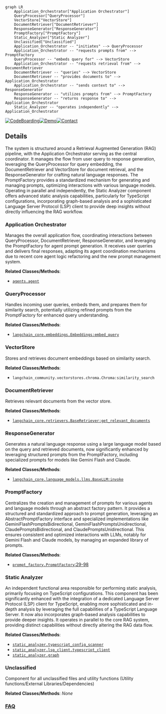 ```mermaid
graph LR
    Application_Orchestrator["Application Orchestrator"]
    QueryProcessor["QueryProcessor"]
    VectorStore["VectorStore"]
    DocumentRetriever["DocumentRetriever"]
    ResponseGenerator["ResponseGenerator"]
    PromptFactory["PromptFactory"]
    Static_Analyzer["Static Analyzer"]
    Unclassified["Unclassified"]
    Application_Orchestrator -- "initiates" --> QueryProcessor
    Application_Orchestrator -- "requests prompts from" --> PromptFactory
    QueryProcessor -- "embeds query for" --> VectorStore
    Application_Orchestrator -- "requests retrieval from" --> DocumentRetriever
    DocumentRetriever -- "queries" --> VectorStore
    DocumentRetriever -- "provides documents to" --> Application_Orchestrator
    Application_Orchestrator -- "sends context to" --> ResponseGenerator
    ResponseGenerator -- "utilizes prompts from" --> PromptFactory
    ResponseGenerator -- "returns response to" --> Application_Orchestrator
    Static_Analyzer -- "operates independently" --> Application_Orchestrator
```

[![CodeBoarding](https://img.shields.io/badge/Generated%20by-CodeBoarding-9cf?style=flat-square)](https://github.com/CodeBoarding/CodeBoarding)[![Demo](https://img.shields.io/badge/Try%20our-Demo-blue?style=flat-square)](https://www.codeboarding.org/diagrams)[![Contact](https://img.shields.io/badge/Contact%20us%20-%20contact@codeboarding.org-lightgrey?style=flat-square)](mailto:contact@codeboarding.org)

## Details

The system is structured around a Retrieval Augmented Generation (RAG) pipeline, with the Application Orchestrator serving as the central coordinator. It manages the flow from user query to response generation, leveraging the QueryProcessor for query embedding, the DocumentRetriever and VectorStore for document retrieval, and the ResponseGenerator for crafting natural language responses. The PromptFactory provides a standardized mechanism for generating and managing prompts, optimizing interactions with various language models. Operating in parallel and independently, the Static Analyzer component offers advanced static analysis capabilities, particularly for TypeScript configurations, incorporating graph-based analysis and a sophisticated Language Server Protocol (LSP) client to provide deep insights without directly influencing the RAG workflow.

### Application Orchestrator
Manages the overall application flow, coordinating interactions between QueryProcessor, DocumentRetriever, ResponseGenerator, and leveraging the PromptFactory for agent prompt generation. It receives user queries and delivers final responses, adapting its agent coordination mechanisms due to recent core agent logic refactoring and the new prompt management system.


**Related Classes/Methods**:

- <a href="https://github.com/CodeBoarding/CodeBoarding/blob/mainagents/agent.py" target="_blank" rel="noopener noreferrer">`agents.agent`</a>


### QueryProcessor
Handles incoming user queries, embeds them, and prepares them for similarity search, potentially utilizing refined prompts from the PromptFactory for enhanced query understanding.


**Related Classes/Methods**:

- <a href="https://github.com/CodeBoarding/CodeBoarding/blob/main." target="_blank" rel="noopener noreferrer">`langchain_core.embeddings.Embeddings:embed_query`</a>


### VectorStore
Stores and retrieves document embeddings based on similarity search.


**Related Classes/Methods**:

- `langchain_community.vectorstores.chroma.Chroma:similarity_search`


### DocumentRetriever
Retrieves relevant documents from the vector store.


**Related Classes/Methods**:

- <a href="https://github.com/CodeBoarding/CodeBoarding/blob/main." target="_blank" rel="noopener noreferrer">`langchain_core.retrievers.BaseRetriever:get_relevant_documents`</a>


### ResponseGenerator
Generates a natural language response using a large language model based on the query and retrieved documents, now significantly enhanced by leveraging structured prompts from the PromptFactory, including specialized prompts for models like Gemini Flash and Claude.


**Related Classes/Methods**:

- <a href="https://github.com/CodeBoarding/CodeBoarding/blob/main." target="_blank" rel="noopener noreferrer">`langchain_core.language_models.llms.BaseLLM:invoke`</a>


### PromptFactory
Centralizes the creation and management of prompts for various agents and language models through an abstract factory pattern. It provides a structured and standardized approach to prompt generation, leveraging an AbstractPromptFactory interface and specialized implementations like GeminiFlashPromptsBidirectional, GeminiFlashPromptsUnidirectional, ClaudePromptsBidirectional, and ClaudePromptsUnidirectional. This ensures consistent and optimized interactions with LLMs, notably for Gemini Flash and Claude models, by managing an expanded library of prompts.


**Related Classes/Methods**:

- <a href="https://github.com/CodeBoarding/CodeBoarding/blob/mainagents/prompts/prompt_factory.py#L29-L98" target="_blank" rel="noopener noreferrer">`prompt_factory.PromptFactory`:29-98</a>


### Static Analyzer
An independent functional area responsible for performing static analysis, primarily focusing on TypeScript configurations. This component has been significantly enhanced with the integration of a dedicated Language Server Protocol (LSP) client for TypeScript, enabling more sophisticated and in-depth analysis by leveraging the full capabilities of a TypeScript Language Server. It now also incorporates graph-based analysis capabilities to provide deeper insights. It operates in parallel to the core RAG system, providing distinct capabilities without directly altering the RAG data flow.


**Related Classes/Methods**:

- <a href="https://github.com/CodeBoarding/CodeBoarding/blob/mainstatic_analyzer/typescript_config_scanner.py" target="_blank" rel="noopener noreferrer">`static_analyzer.typescript_config_scanner`</a>
- <a href="https://github.com/CodeBoarding/CodeBoarding/blob/mainstatic_analyzer/lsp_client/typescript_client.py" target="_blank" rel="noopener noreferrer">`static_analyzer.lsp_client.typescript_client`</a>
- <a href="https://github.com/CodeBoarding/CodeBoarding/blob/mainstatic_analyzer/graph.py" target="_blank" rel="noopener noreferrer">`static_analyzer.graph`</a>


### Unclassified
Component for all unclassified files and utility functions (Utility functions/External Libraries/Dependencies)


**Related Classes/Methods**: _None_



### [FAQ](https://github.com/CodeBoarding/GeneratedOnBoardings/tree/main?tab=readme-ov-file#faq)
